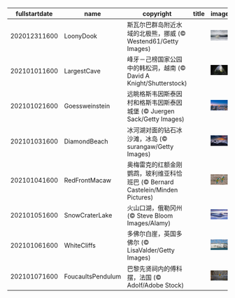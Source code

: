 |fullstartdate|name|copyright|title|image|
|--|--|--|--|--|
202012311600|LoonyDook|斯瓦尔巴群岛附近水域的北极熊，挪威 (© Westend61/Getty Images)||![](/zh-CN/2021/01/202012311600LoonyDook.jpg)|
202101011600|LargestCave|峰牙－己榜国家公园中的韩松洞，越南 (© David A Knight/Shutterstock)||![](/zh-CN/2021/01/202101011600LargestCave.jpg)|
202101021600|Goessweinstein|远眺格斯韦因斯泰因村和格斯韦因斯泰因城堡 (© Juergen Sack/Getty Images)||![](/zh-CN/2021/01/202101021600Goessweinstein.jpg)|
202101031600|DiamondBeach|冰河湖对面的钻石冰沙滩，冰岛 (© surangaw/Getty Images)||![](/zh-CN/2021/01/202101031600DiamondBeach.jpg)|
202101041600|RedFrontMacaw|奥梅雷克的红额金刚鹦鹉，玻利维亚科恰班巴 (© Bernard Castelein/Minden Pictures)||![](/zh-CN/2021/01/202101041600RedFrontMacaw.jpg)|
202101051600|SnowCraterLake|火山口湖，俄勒冈州 (© Steve Bloom Images/Alamy)||![](/zh-CN/2021/01/202101051600SnowCraterLake.jpg)|
202101061600|WhiteCliffs|多佛尔白崖，英国多佛尔 (© LisaValder/Getty Images)||![](/zh-CN/2021/01/202101061600WhiteCliffs.jpg)|
202101071600|FoucaultsPendulum|巴黎先贤祠内的傅科摆，法国 (© Adolf/Adobe Stock)||![](/zh-CN/2021/01/202101071600FoucaultsPendulum.jpg)|
